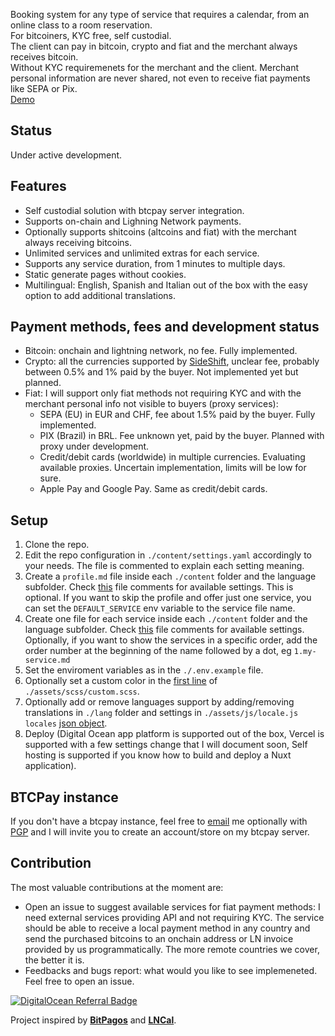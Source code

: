 Booking system for any type of service that requires a calendar, from an online class to a room reservation.  
For bitcoiners, KYC free, self custodial.  
The client can pay in bitcoin, crypto and fiat and the merchant always receives bitcoin.  
Without KYC requiremenets for the merchant and the client. Merchant personal information are never shared, not even to receive fiat payments like SEPA or Pix.  
[Demo](booking.learntheropes.xyz)

## Status
Under active development.

## Features
- Self custodial solution with btcpay server integration.  
- Supports on-chain and Lighning Network payments. 
- Optionally supports shitcoins (altcoins and fiat) with the merchant always receiving bitcoins.  
- Unlimited services and unlimited extras for each service.  
- Supports any service duration, from 1 minutes to multiple days.  
- Static generate pages without cookies.   
- Multilingual: English, Spanish and Italian out of the box with the easy option to add additional translations.   

## Payment methods, fees and development status
- Bitcoin: onchain and lightning network, no fee. Fully implemented.  
- Crypto: all the currencies supported by [SideShift](https://sideshift.ai/eth/btc), unclear fee, probably between 0.5% and 1% paid by the buyer. Not implemented yet but planned.  
- Fiat: I will support only fiat methods not requiring KYC and with the merchant personal info not visible to buyers (proxy services):   
  - SEPA (EU) in EUR and CHF, fee about 1.5% paid by the buyer. Fully implemented.  
  - PIX (Brazil) in BRL. Fee unknown yet, paid by the buyer. Planned with proxy under development.  
  - Credit/debit cards (worldwide) in multiple currencies. Evaluating available proxies. Uncertain implementation, limits will be low for sure.
  - Apple Pay and Google Pay. Same as credit/debit cards.

## Setup
1. Clone the repo.  
2. Edit the repo configuration in `./content/settings.yaml` accordingly to your needs. The file is commented to explain each setting meaning. 
3. Create a `profile.md` file inside each `./content` folder and the language subfolder. Check [this](https://github.com/learntheropes/btcpay-booking/blob/main/content/en/profile.md?plain=1) file comments for available settings.
This is optional. If you want to skip the profile and offer just one service, you can set the `DEFAULT_SERVICE` env variable to the service file name.
4. Create one file for each service inside each `./content` folder and the language subfolder. Check [this](https://github.com/learntheropes/btcpay-booking/blob/main/content/en/services/1.paraguay-residency.md?plain=1) file comments for available settings.
Optionally, if you want to show the services in a specific order, add the order number at the beginning of the name followed by a dot, eg `1.my-service.md` 
5. Set the enviroment variables as in the `./.env.example` file.  
6. Optionally set a custom color in the [first line](https://github.com/learntheropes/btcpay-booking/blob/de5be9f24fe72c59a8f10557451a8af0afbdd601/assets/scss/custom.scss#L1) of `./assets/scss/custom.scss`.  
7. Optionally add or remove languages support by adding/removing translations in `./lang` folder and settings in `./assets/js/locale.js` `locales` [json object](https://github.com/learntheropes/btcpay-booking/blob/de5be9f24fe72c59a8f10557451a8af0afbdd601/assets/js/locales.js#L3C5-L26C3). 
8. Deploy (Digital Ocean app platform is supported out of the box, Vercel is supported with a few settings change that I will document soon, Self hosting is supported if you know how to build and deploy a Nuxt application).  

## BTCPay instance
If you don't have a btcpay instance, feel free to [email](mailto:giovanni@learntheropes.xyz) me optionally with [PGP](https://keys.openpgp.org/vks/v1/by-fingerprint/5BA78A510CDA44132BDC51FA58C798100FF8A743) and I will invite you to create an account/store on my btcpay server.

## Contribution
The most valuable contributions at the moment are:
  - Open an issue to suggest available services for fiat payment methods: I need external services providing API and not requiring KYC. The service should be able to receive a local payment method in any country and send the purchased bitcoins to an onchain address or LN invoice provided by us programmatically. The more remote countries we cover, the better it is.
  - Feedbacks and bugs report: what would you like to see implemeneted. Feel free to open an issue.  

[![DigitalOcean Referral Badge](https://web-platforms.sfo2.digitaloceanspaces.com/WWW/Badge%202.svg)](https://www.digitalocean.com/?refcode=1930033771d7&utm_campaign=Referral_Invite&utm_medium=Referral_Program&utm_source=badge)

Project inspired by [**BitPagos**](https://web.archive.org/web/20141225131358/https://www.bitpagos.com/es/) and [**LNCal**](https://lncal.com/).
